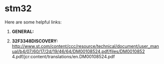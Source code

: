 # stm32
Here are some helpful links:

1. **GENERAL:**

2. **32F3348DISCOVERY:**
 http://www.st.com/content/ccc/resource/technical/document/user_manual/b4/07/60/17/2d/19/46/64/DM00108524.pdf/files/DM0010852    4.pdf/jcr:content/translations/en.DM00108524.pdf
 
